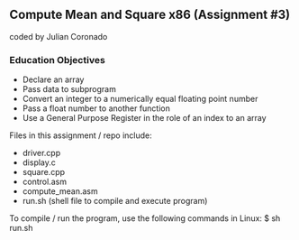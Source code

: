 ## Compute Mean and Square x86 (Assignment #3)
coded by Julian Coronado

### Education Objectives
- Declare an array
- Pass data to subprogram
- Convert an integer to a numerically equal floating point number
- Pass a float number to another function
- Use a General Purpose Register in the role of an index to an array

Files in this assignment / repo include:
+ driver.cpp
+ display.c
+ square.cpp
+ control.asm
+ compute_mean.asm
+ run.sh (shell file to compile and execute program)

To compile / run the program, use the following commands in Linux:
$ sh run.sh

